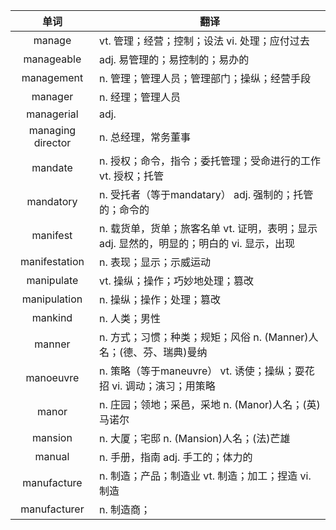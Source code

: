 |单词|翻译  |
|:--:|--| 
|	manage  		|		vt. 管理；经营；控制；设法 vi. 处理；应付过去	|		
|	manageable  		|		adj. 易管理的；易控制的；易办的	|		
|	management  		|		n. 管理；管理人员；管理部门；操纵；经营手段	|		
|	manager  		|		n. 经理；管理人员	|		
|	managerial  		|		adj. 	|		
|	managing director  		|		n. 总经理，常务董事	|		
|	mandate  		|		n. 授权；命令，指令；委托管理；受命进行的工作 vt. 授权；托管	|		
|	mandatory  		|		n. 受托者（等于mandatary） adj. 强制的；托管的；命令的	|		
|	manifest  		|		n. 载货单，货单；旅客名单 vt. 证明，表明；显示 adj. 显然的，明显的；明白的 vi. 显示，出现	|		
|	manifestation  		|		n. 表现；显示；示威运动	|		
|	manipulate  		|		vt. 操纵；操作；巧妙地处理；篡改	|		
|	manipulation  		|		n. 操纵；操作；处理；篡改	|		
|	mankind  		|		n. 人类；男性	|		
|	manner  		|		n. 方式；习惯；种类；规矩；风俗 n. (Manner)人名；(德、芬、瑞典)曼纳	|		
|	manoeuvre  		|		n. 策略（等于maneuvre） vt. 诱使；操纵；耍花招 vi. 调动；演习；用策略	|		
|	manor  		|		n. 庄园；领地；采邑，采地 n. (Manor)人名；(英)马诺尔	|		
|	mansion  		|		n. 大厦；宅邸 n. (Mansion)人名；(法)芒雄	|		
|	manual  		|		n. 手册，指南 adj. 手工的；体力的	|		
|	manufacture  		|		n. 制造；产品；制造业 vt. 制造；加工；捏造 vi. 制造	|		
|	manufacturer  		|		n. 制造商；	|		
